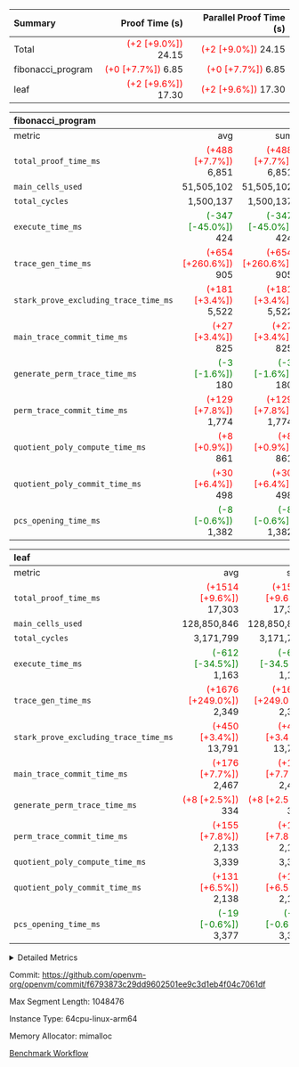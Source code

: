 | Summary | Proof Time (s) | Parallel Proof Time (s) |
|:---|---:|---:|
| Total | <span style='color: red'>(+2 [+9.0%])</span> 24.15 | <span style='color: red'>(+2 [+9.0%])</span> 24.15 |
| fibonacci_program | <span style='color: red'>(+0 [+7.7%])</span> 6.85 | <span style='color: red'>(+0 [+7.7%])</span> 6.85 |
| leaf | <span style='color: red'>(+2 [+9.6%])</span> 17.30 | <span style='color: red'>(+2 [+9.6%])</span> 17.30 |


| fibonacci_program |||||
|:---|---:|---:|---:|---:|
|metric|avg|sum|max|min|
| `total_proof_time_ms ` | <span style='color: red'>(+488 [+7.7%])</span> 6,851 | <span style='color: red'>(+488 [+7.7%])</span> 6,851 | <span style='color: red'>(+488 [+7.7%])</span> 6,851 | <span style='color: red'>(+488 [+7.7%])</span> 6,851 |
| `main_cells_used     ` |  51,505,102 |  51,505,102 |  51,505,102 |  51,505,102 |
| `total_cycles        ` |  1,500,137 |  1,500,137 |  1,500,137 |  1,500,137 |
| `execute_time_ms     ` | <span style='color: green'>(-347 [-45.0%])</span> 424 | <span style='color: green'>(-347 [-45.0%])</span> 424 | <span style='color: green'>(-347 [-45.0%])</span> 424 | <span style='color: green'>(-347 [-45.0%])</span> 424 |
| `trace_gen_time_ms   ` | <span style='color: red'>(+654 [+260.6%])</span> 905 | <span style='color: red'>(+654 [+260.6%])</span> 905 | <span style='color: red'>(+654 [+260.6%])</span> 905 | <span style='color: red'>(+654 [+260.6%])</span> 905 |
| `stark_prove_excluding_trace_time_ms` | <span style='color: red'>(+181 [+3.4%])</span> 5,522 | <span style='color: red'>(+181 [+3.4%])</span> 5,522 | <span style='color: red'>(+181 [+3.4%])</span> 5,522 | <span style='color: red'>(+181 [+3.4%])</span> 5,522 |
| `main_trace_commit_time_ms` | <span style='color: red'>(+27 [+3.4%])</span> 825 | <span style='color: red'>(+27 [+3.4%])</span> 825 | <span style='color: red'>(+27 [+3.4%])</span> 825 | <span style='color: red'>(+27 [+3.4%])</span> 825 |
| `generate_perm_trace_time_ms` | <span style='color: green'>(-3 [-1.6%])</span> 180 | <span style='color: green'>(-3 [-1.6%])</span> 180 | <span style='color: green'>(-3 [-1.6%])</span> 180 | <span style='color: green'>(-3 [-1.6%])</span> 180 |
| `perm_trace_commit_time_ms` | <span style='color: red'>(+129 [+7.8%])</span> 1,774 | <span style='color: red'>(+129 [+7.8%])</span> 1,774 | <span style='color: red'>(+129 [+7.8%])</span> 1,774 | <span style='color: red'>(+129 [+7.8%])</span> 1,774 |
| `quotient_poly_compute_time_ms` | <span style='color: red'>(+8 [+0.9%])</span> 861 | <span style='color: red'>(+8 [+0.9%])</span> 861 | <span style='color: red'>(+8 [+0.9%])</span> 861 | <span style='color: red'>(+8 [+0.9%])</span> 861 |
| `quotient_poly_commit_time_ms` | <span style='color: red'>(+30 [+6.4%])</span> 498 | <span style='color: red'>(+30 [+6.4%])</span> 498 | <span style='color: red'>(+30 [+6.4%])</span> 498 | <span style='color: red'>(+30 [+6.4%])</span> 498 |
| `pcs_opening_time_ms ` | <span style='color: green'>(-8 [-0.6%])</span> 1,382 | <span style='color: green'>(-8 [-0.6%])</span> 1,382 | <span style='color: green'>(-8 [-0.6%])</span> 1,382 | <span style='color: green'>(-8 [-0.6%])</span> 1,382 |

| leaf |||||
|:---|---:|---:|---:|---:|
|metric|avg|sum|max|min|
| `total_proof_time_ms ` | <span style='color: red'>(+1514 [+9.6%])</span> 17,303 | <span style='color: red'>(+1514 [+9.6%])</span> 17,303 | <span style='color: red'>(+1514 [+9.6%])</span> 17,303 | <span style='color: red'>(+1514 [+9.6%])</span> 17,303 |
| `main_cells_used     ` |  128,850,846 |  128,850,846 |  128,850,846 |  128,850,846 |
| `total_cycles        ` |  3,171,799 |  3,171,799 |  3,171,799 |  3,171,799 |
| `execute_time_ms     ` | <span style='color: green'>(-612 [-34.5%])</span> 1,163 | <span style='color: green'>(-612 [-34.5%])</span> 1,163 | <span style='color: green'>(-612 [-34.5%])</span> 1,163 | <span style='color: green'>(-612 [-34.5%])</span> 1,163 |
| `trace_gen_time_ms   ` | <span style='color: red'>(+1676 [+249.0%])</span> 2,349 | <span style='color: red'>(+1676 [+249.0%])</span> 2,349 | <span style='color: red'>(+1676 [+249.0%])</span> 2,349 | <span style='color: red'>(+1676 [+249.0%])</span> 2,349 |
| `stark_prove_excluding_trace_time_ms` | <span style='color: red'>(+450 [+3.4%])</span> 13,791 | <span style='color: red'>(+450 [+3.4%])</span> 13,791 | <span style='color: red'>(+450 [+3.4%])</span> 13,791 | <span style='color: red'>(+450 [+3.4%])</span> 13,791 |
| `main_trace_commit_time_ms` | <span style='color: red'>(+176 [+7.7%])</span> 2,467 | <span style='color: red'>(+176 [+7.7%])</span> 2,467 | <span style='color: red'>(+176 [+7.7%])</span> 2,467 | <span style='color: red'>(+176 [+7.7%])</span> 2,467 |
| `generate_perm_trace_time_ms` | <span style='color: red'>(+8 [+2.5%])</span> 334 | <span style='color: red'>(+8 [+2.5%])</span> 334 | <span style='color: red'>(+8 [+2.5%])</span> 334 | <span style='color: red'>(+8 [+2.5%])</span> 334 |
| `perm_trace_commit_time_ms` | <span style='color: red'>(+155 [+7.8%])</span> 2,133 | <span style='color: red'>(+155 [+7.8%])</span> 2,133 | <span style='color: red'>(+155 [+7.8%])</span> 2,133 | <span style='color: red'>(+155 [+7.8%])</span> 2,133 |
| `quotient_poly_compute_time_ms` |  3,339 |  3,339 |  3,339 |  3,339 |
| `quotient_poly_commit_time_ms` | <span style='color: red'>(+131 [+6.5%])</span> 2,138 | <span style='color: red'>(+131 [+6.5%])</span> 2,138 | <span style='color: red'>(+131 [+6.5%])</span> 2,138 | <span style='color: red'>(+131 [+6.5%])</span> 2,138 |
| `pcs_opening_time_ms ` | <span style='color: green'>(-19 [-0.6%])</span> 3,377 | <span style='color: green'>(-19 [-0.6%])</span> 3,377 | <span style='color: green'>(-19 [-0.6%])</span> 3,377 | <span style='color: green'>(-19 [-0.6%])</span> 3,377 |



<details>
<summary>Detailed Metrics</summary>

| group | num_segments | keygen_time_ms | commit_exe_time_ms |
| --- | --- | --- | --- |
| fibonacci_program | 1 | 356 | 5 | 

| group | air_name | quotient_deg | interactions | constraints |
| --- | --- | --- | --- | --- |
| fibonacci_program | AccessAdapterAir<16> | 2 | 5 | 14 | 
| fibonacci_program | AccessAdapterAir<2> | 2 | 5 | 14 | 
| fibonacci_program | AccessAdapterAir<32> | 2 | 5 | 14 | 
| fibonacci_program | AccessAdapterAir<4> | 2 | 5 | 14 | 
| fibonacci_program | AccessAdapterAir<64> | 2 | 5 | 14 | 
| fibonacci_program | AccessAdapterAir<8> | 2 | 5 | 14 | 
| fibonacci_program | BitwiseOperationLookupAir<8> | 2 | 2 | 4 | 
| fibonacci_program | MemoryMerkleAir<8> | 2 | 4 | 40 | 
| fibonacci_program | PersistentBoundaryAir<8> | 2 | 3 | 6 | 
| fibonacci_program | PhantomAir | 2 | 3 | 5 | 
| fibonacci_program | Poseidon2PeripheryAir<BabyBearParameters>, 1> | 2 | 1 | 286 | 
| fibonacci_program | ProgramAir | 1 | 1 | 4 | 
| fibonacci_program | RangeTupleCheckerAir<2> | 1 | 1 | 4 | 
| fibonacci_program | VariableRangeCheckerAir | 1 | 1 | 4 | 
| fibonacci_program | VmAirWrapper<Rv32BaseAluAdapterAir, BaseAluCoreAir<4, 8> | 2 | 19 | 43 | 
| fibonacci_program | VmAirWrapper<Rv32BaseAluAdapterAir, LessThanCoreAir<4, 8> | 2 | 17 | 39 | 
| fibonacci_program | VmAirWrapper<Rv32BaseAluAdapterAir, ShiftCoreAir<4, 8> | 2 | 23 | 90 | 
| fibonacci_program | VmAirWrapper<Rv32BranchAdapterAir, BranchEqualCoreAir<4> | 2 | 11 | 25 | 
| fibonacci_program | VmAirWrapper<Rv32BranchAdapterAir, BranchLessThanCoreAir<4, 8> | 2 | 13 | 41 | 
| fibonacci_program | VmAirWrapper<Rv32CondRdWriteAdapterAir, Rv32JalLuiCoreAir> | 2 | 10 | 22 | 
| fibonacci_program | VmAirWrapper<Rv32HintStoreAdapterAir, Rv32HintStoreCoreAir> | 2 | 15 | 17 | 
| fibonacci_program | VmAirWrapper<Rv32JalrAdapterAir, Rv32JalrCoreAir> | 2 | 16 | 20 | 
| fibonacci_program | VmAirWrapper<Rv32LoadStoreAdapterAir, LoadSignExtendCoreAir<4, 8> | 2 | 18 | 33 | 
| fibonacci_program | VmAirWrapper<Rv32LoadStoreAdapterAir, LoadStoreCoreAir<4> | 2 | 17 | 38 | 
| fibonacci_program | VmAirWrapper<Rv32MultAdapterAir, DivRemCoreAir<4, 8> | 2 | 25 | 88 | 
| fibonacci_program | VmAirWrapper<Rv32MultAdapterAir, MulHCoreAir<4, 8> | 2 | 24 | 38 | 
| fibonacci_program | VmAirWrapper<Rv32MultAdapterAir, MultiplicationCoreAir<4, 8> | 2 | 19 | 26 | 
| fibonacci_program | VmAirWrapper<Rv32RdWriteAdapterAir, Rv32AuipcCoreAir> | 2 | 11 | 15 | 
| fibonacci_program | VmConnectorAir | 2 | 3 | 9 | 
| leaf | AccessAdapterAir<2> | 4 | 5 | 12 | 
| leaf | AccessAdapterAir<4> | 4 | 5 | 12 | 
| leaf | AccessAdapterAir<8> | 4 | 5 | 12 | 
| leaf | FriReducedOpeningAir | 4 | 35 | 59 | 
| leaf | NativePoseidon2Air<BabyBearParameters>, 1> | 4 | 31 | 302 | 
| leaf | PhantomAir | 4 | 3 | 4 | 
| leaf | ProgramAir | 1 | 1 | 4 | 
| leaf | VariableRangeCheckerAir | 1 | 1 | 4 | 
| leaf | VmAirWrapper<BranchNativeAdapterAir, BranchEqualCoreAir<1> | 2 | 11 | 23 | 
| leaf | VmAirWrapper<JalNativeAdapterAir, JalCoreAir> | 4 | 7 | 6 | 
| leaf | VmAirWrapper<NativeAdapterAir<2, 0>, PublicValuesCoreAir> | 4 | 11 | 23 | 
| leaf | VmAirWrapper<NativeAdapterAir<2, 1>, FieldArithmeticCoreAir> | 4 | 15 | 23 | 
| leaf | VmAirWrapper<NativeLoadStoreAdapterAir<1>, NativeLoadStoreCoreAir<1> | 4 | 19 | 31 | 
| leaf | VmAirWrapper<NativeVectorizedAdapterAir<4>, FieldExtensionCoreAir> | 4 | 15 | 23 | 
| leaf | VmConnectorAir | 4 | 3 | 8 | 
| leaf | VolatileBoundaryAir | 4 | 4 | 16 | 

| group | air_name | idx | rows | prep_cols | perm_cols | main_cols | cells |
| --- | --- | --- | --- | --- | --- | --- | --- |
| leaf | AccessAdapterAir<2> | 0 | 524,288 |  | 16 | 11 | 14,155,776 | 
| leaf | AccessAdapterAir<4> | 0 | 262,144 |  | 16 | 13 | 7,602,176 | 
| leaf | AccessAdapterAir<8> | 0 | 65,536 |  | 16 | 17 | 2,162,688 | 
| leaf | FriReducedOpeningAir | 0 | 131,072 |  | 76 | 64 | 18,350,080 | 
| leaf | NativePoseidon2Air<BabyBearParameters>, 1> | 0 | 32,768 |  | 36 | 348 | 12,582,912 | 
| leaf | PhantomAir | 0 | 32,768 |  | 8 | 6 | 458,752 | 
| leaf | ProgramAir | 0 | 131,072 |  | 8 | 10 | 2,359,296 | 
| leaf | VariableRangeCheckerAir | 0 | 262,144 | 2 | 8 | 1 | 2,359,296 | 
| leaf | VmAirWrapper<BranchNativeAdapterAir, BranchEqualCoreAir<1> | 0 | 1,048,576 |  | 28 | 23 | 53,477,376 | 
| leaf | VmAirWrapper<JalNativeAdapterAir, JalCoreAir> | 0 | 131,072 |  | 12 | 10 | 2,883,584 | 
| leaf | VmAirWrapper<NativeAdapterAir<2, 0>, PublicValuesCoreAir> | 0 | 64 |  | 16 | 23 | 2,496 | 
| leaf | VmAirWrapper<NativeAdapterAir<2, 1>, FieldArithmeticCoreAir> | 0 | 2,097,152 |  | 20 | 30 | 104,857,600 | 
| leaf | VmAirWrapper<NativeLoadStoreAdapterAir<1>, NativeLoadStoreCoreAir<1> | 0 | 2,097,152 |  | 24 | 41 | 136,314,880 | 
| leaf | VmAirWrapper<NativeVectorizedAdapterAir<4>, FieldExtensionCoreAir> | 0 | 32,768 |  | 20 | 40 | 1,966,080 | 
| leaf | VmConnectorAir | 0 | 2 | 1 | 8 | 4 | 24 | 
| leaf | VolatileBoundaryAir | 0 | 524,288 |  | 8 | 11 | 9,961,472 | 

| group | air_name | segment | rows | prep_cols | perm_cols | main_cols | cells |
| --- | --- | --- | --- | --- | --- | --- | --- |
| fibonacci_program | AccessAdapterAir<8> | 0 | 64 |  | 24 | 17 | 2,624 | 
| fibonacci_program | BitwiseOperationLookupAir<8> | 0 | 65,536 | 3 | 8 | 2 | 655,360 | 
| fibonacci_program | MemoryMerkleAir<8> | 0 | 512 |  | 20 | 32 | 26,624 | 
| fibonacci_program | PersistentBoundaryAir<8> | 0 | 64 |  | 12 | 20 | 2,048 | 
| fibonacci_program | PhantomAir | 0 | 2 |  | 12 | 6 | 36 | 
| fibonacci_program | Poseidon2PeripheryAir<BabyBearParameters>, 1> | 0 | 256 |  | 8 | 300 | 78,848 | 
| fibonacci_program | ProgramAir | 0 | 4,096 |  | 8 | 10 | 73,728 | 
| fibonacci_program | RangeTupleCheckerAir<2> | 0 | 524,288 | 2 | 8 | 1 | 4,718,592 | 
| fibonacci_program | VariableRangeCheckerAir | 0 | 262,144 | 2 | 8 | 1 | 2,359,296 | 
| fibonacci_program | VmAirWrapper<Rv32BaseAluAdapterAir, BaseAluCoreAir<4, 8> | 0 | 1,048,576 |  | 80 | 36 | 121,634,816 | 
| fibonacci_program | VmAirWrapper<Rv32BaseAluAdapterAir, LessThanCoreAir<4, 8> | 0 | 524,288 |  | 40 | 37 | 40,370,176 | 
| fibonacci_program | VmAirWrapper<Rv32BaseAluAdapterAir, ShiftCoreAir<4, 8> | 0 | 2 |  | 52 | 53 | 210 | 
| fibonacci_program | VmAirWrapper<Rv32BranchAdapterAir, BranchEqualCoreAir<4> | 0 | 262,144 |  | 48 | 26 | 19,398,656 | 
| fibonacci_program | VmAirWrapper<Rv32BranchAdapterAir, BranchLessThanCoreAir<4, 8> | 0 | 8 |  | 56 | 32 | 704 | 
| fibonacci_program | VmAirWrapper<Rv32CondRdWriteAdapterAir, Rv32JalLuiCoreAir> | 0 | 131,072 |  | 44 | 18 | 8,126,464 | 
| fibonacci_program | VmAirWrapper<Rv32HintStoreAdapterAir, Rv32HintStoreCoreAir> | 0 | 4 |  | 36 | 26 | 248 | 
| fibonacci_program | VmAirWrapper<Rv32JalrAdapterAir, Rv32JalrCoreAir> | 0 | 16 |  | 36 | 28 | 1,024 | 
| fibonacci_program | VmAirWrapper<Rv32LoadStoreAdapterAir, LoadStoreCoreAir<4> | 0 | 32 |  | 72 | 40 | 3,584 | 
| fibonacci_program | VmAirWrapper<Rv32RdWriteAdapterAir, Rv32AuipcCoreAir> | 0 | 16 |  | 28 | 21 | 784 | 
| fibonacci_program | VmConnectorAir | 0 | 2 | 1 | 12 | 4 | 32 | 

| group | idx | trace_gen_time_ms | total_proof_time_ms | total_cycles | total_cells | stark_prove_excluding_trace_time_ms | quotient_poly_compute_time_ms | quotient_poly_commit_time_ms | perm_trace_commit_time_ms | pcs_opening_time_ms | main_trace_commit_time_ms | main_cells_used | generate_perm_trace_time_ms | execute_time_ms |
| --- | --- | --- | --- | --- | --- | --- | --- | --- | --- | --- | --- | --- | --- | --- |
| leaf | 0 | 2,349 | 17,303 | 3,171,799 | 369,494,488 | 13,791 | 3,339 | 2,138 | 2,133 | 3,377 | 2,467 | 128,850,846 | 334 | 1,163 | 

| group | segment | trace_gen_time_ms | total_proof_time_ms | total_cycles | total_cells | stark_prove_excluding_trace_time_ms | quotient_poly_compute_time_ms | quotient_poly_commit_time_ms | perm_trace_commit_time_ms | pcs_opening_time_ms | main_trace_commit_time_ms | main_cells_used | generate_perm_trace_time_ms | execute_time_ms |
| --- | --- | --- | --- | --- | --- | --- | --- | --- | --- | --- | --- | --- | --- | --- |
| fibonacci_program | 0 | 905 | 6,851 | 1,500,137 | 197,453,854 | 5,522 | 861 | 498 | 1,774 | 1,382 | 825 | 51,505,102 | 180 | 424 | 

</details>


Commit: https://github.com/openvm-org/openvm/commit/f6793873c29dd9602501ee9c3d1eb4f04c7061df

Max Segment Length: 1048476

Instance Type: 64cpu-linux-arm64

Memory Allocator: mimalloc

[Benchmark Workflow](https://github.com/openvm-org/openvm/actions/runs/12637719731)
